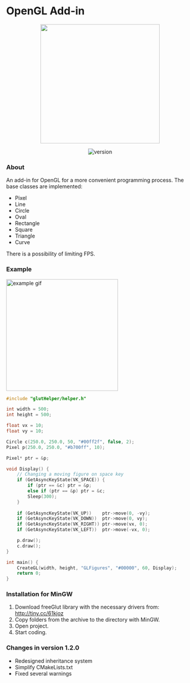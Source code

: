 # OpenGL Add-in
<p align="center">
  <img src="https://i.ibb.co/Vq5WJK8/GLaddin.png" width="320">
</p>
<p align="center">
  <img src="https://img.shields.io/badge/version-1.2.0-blue.svg?style=flat-square" alt="version">
</p>

### About
An add-in for OpenGL for a more convenient programming process. The base classes are implemented: 
- Pixel
- Line
- Circle
- Oval
- Rectangle
- Square
- Triangle
- Curve

There is a possibility of limiting FPS.

### Example
<img src="https://i.ibb.co/j8sFh4m/example.gif" alt="example gif" width="300">

```cpp
#include "glutHelper/helper.h"

int width = 500;
int height = 500;

float vx = 10;
float vy = 10;

Circle c(250.0, 250.0, 50, "#00ff2f", false, 2);
Pixel p(250.0, 250.0, "#b700ff", 10);

Pixel* ptr = &p;

void Display() {
    // Changing a moving figure on space key
    if (GetAsyncKeyState(VK_SPACE)) {
        if (ptr == &c) ptr = &p;
        else if (ptr == &p) ptr = &c;
        Sleep(300);
    }
    
    if (GetAsyncKeyState(VK_UP))    ptr->move(0, -vy);
    if (GetAsyncKeyState(VK_DOWN))  ptr->move(0, vy);
    if (GetAsyncKeyState(VK_RIGHT)) ptr->move(vx, 0);
    if (GetAsyncKeyState(VK_LEFT))  ptr->move(-vx, 0);

    p.draw();
    c.draw();
}

int main() {
    CreateGL(width, height, "GLFigures", "#00000", 60, Display);
    return 0;
}
```

### Installation for MinGW
1. Download freeGlut library with the necessary drivers from: http://tiny.cc/61kjoz
2. Copy folders from the archive to the directory with MinGW.
3. Open project.
4. Start coding.

### Changes in version 1.2.0
- Redesigned inheritance system
- Simplify CMakeLists.txt
- Fixed several warnings
